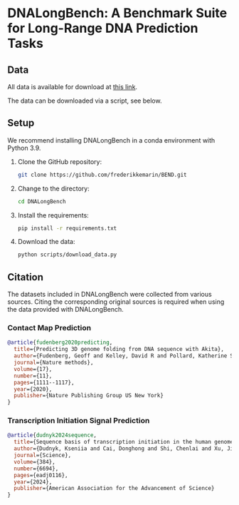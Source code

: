 # DNALongBench: A Benchmark Suite for Long-Range DNA Prediction Tasks

## Data
All data is available for download at [this link](https://cmu.app.box.com/s/cyn3tqfej3v4tg4xwv1god3jemq7916y).

The data can be downloaded via a script, see below.

## Setup
We recommend installing DNALongBench in a conda environment with Python 3.9.

1. Clone the GitHub repository:
   ```bash
   git clone https://github.com/frederikkemarin/BEND.git
    ```

2. Change to the directory:
   ```bash
   cd DNALongBench
   ```

3. Install the requirements:
   ```bash
   pip install -r requirements.txt
   ```

7. Download the data:
   ```bash
   python scripts/download_data.py
   ```

## Citation 
The datasets included in DNALongBench were collected from various sources. Citing the corresponding original sources is required when using the data provided with DNALongBench.

### Contact Map Prediction
```bibtex
@article{fudenberg2020predicting,
  title={Predicting 3D genome folding from DNA sequence with Akita},
  author={Fudenberg, Geoff and Kelley, David R and Pollard, Katherine S},
  journal={Nature methods},
  volume={17},
  number={11},
  pages={1111--1117},
  year={2020},
  publisher={Nature Publishing Group US New York}
}
```

### Transcription Initiation Signal Prediction
```bibtex
@article{dudnyk2024sequence,
  title={Sequence basis of transcription initiation in the human genome},
  author={Dudnyk, Kseniia and Cai, Donghong and Shi, Chenlai and Xu, Jian and Zhou, Jian},
  journal={Science},
  volume={384},
  number={6694},
  pages={eadj0116},
  year={2024},
  publisher={American Association for the Advancement of Science}
}
```


